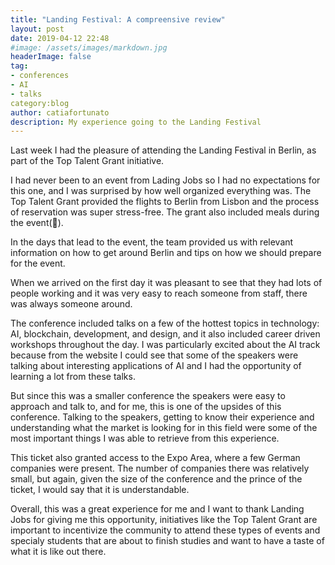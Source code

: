```yaml
---
title: "Landing Festival: A compreensive review"
layout: post
date: 2019-04-12 22:48
#image: /assets/images/markdown.jpg
headerImage: false
tag:
- conferences
- AI
- talks
category:blog
author: catiafortunato
description: My experience going to the Landing Festival
---
```


Last week I had the pleasure of attending the Landing Festival in Berlin, as part of the Top Talent Grant initiative. 

I had never been to an event from Lading Jobs so I had no expectations for this one, and I was surprised by how well organized everything was. The Top Talent Grant provided the flights to Berlin from Lisbon and the process of reservation was super stress-free. The grant also included meals during the event(🤤). 

In the days that lead to the event, the team provided us with relevant information on how to get around Berlin and tips on how we should prepare for the event.

When we arrived on the first day it was pleasant to see that they had lots of people working and it was very easy to reach someone from staff, there was always someone around. 

The conference included talks on a few of the hottest topics in technology: AI, blockchain, development, and design, and it also included career driven workshops throughout the day. I was particularly excited about the AI track because from the website I could see that some of the speakers were talking about interesting applications of AI and I had the opportunity of learning a lot from these talks.

But since this was a smaller conference the speakers were easy to approach and talk to, and for me, this is one of the upsides of this conference. Talking to the speakers, getting to know their experience and understanding what the market is looking for in this field were some of the most important things I was able to retrieve from this experience. 

This ticket also granted access to the Expo Area, where a few German companies were present. The number of companies there was relatively small, but again, given the size of the conference and the prince of the ticket, I would say that it is understandable. 

Overall, this was a great experience for me and I want to thank Landing Jobs for giving me this opportunity, initiatives like the Top Talent Grant are important to incentivize the community to attend these types of events and specialy students that are about to finish studies and want to have a taste of what it is like out there. 
